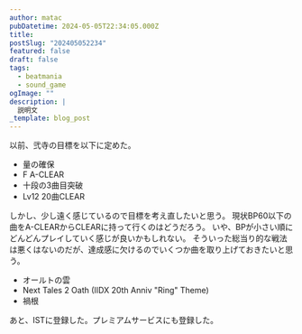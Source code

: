 ```yaml
---
author: matac
pubDatetime: 2024-05-05T22:34:05.000Z
title:
postSlug: "202405052234"
featured: false
draft: false
tags:
  - beatmania
  - sound_game
ogImage: ""
description: |
  説明文
_template: blog_post
---
```


以前、弐寺の目標を以下に定めた。

- 量の確保
- F A-CLEAR
- 十段の3曲目突破
- Lv12 20曲CLEAR

しかし、少し遠く感じているので目標を考え直したいと思う。
現状BP60以下の曲をA-CLEARからCLEARに持って行くのはどうだろう。
いや、BPが小さい順にどんどんプレイしていく感じが良いかもしれない。
そういった総当り的な戦法は悪くはないのだが、達成感に欠けるのでいくつか曲を取り上げておきたいと思う。

- オールトの雲
- Next Tales 2 Oath (IIDX 20th Anniv "Ring" Theme)
- 禍根

あと、ISTに登録した。プレミアムサービスにも登録した。
